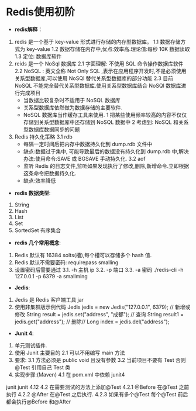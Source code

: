# Redis使用初阶
+ **redis解释**：
1. redis 是一个基于 key-value 形式进行存储的内存型数据库。
1.1  数据存储方式为 key-value 
1.2 数据存储在内存中,优点:效率高.理论值:每秒 10K 数据读取
1.3 定位: 数据库软件
2. reids 是一个 NoSql 数据库
2.1 字面理解: 不使用 SQL 命令操作数据库软件
2.2 NoSQL : 英文全称 Not Only SQL ,表示在应用程序开发时,不是必须使用关系型数据库,可以使用 NoSQl 替代关系型数据库的部分功能
2.3 目前 NoSQL 不能完全替代关系型数据库.使用关系型数据库结合 NoSQl 数据库进行完成项目
	- 当数据比较复杂时不适用于 NoSQL 数据库
	- 关系型数据库依然做为数据存储的主要软件.
	- NoSQL 数据库当作缓存工具来使用.
		1 把某些使用频率较高的内容不仅仅存储到关系型数据库中还存储到 NoSQL 数据中
		2 考虑到: NoSQL 和关系型数据库数据同步的问题
3. Redis 持久化策略
3.1 rdb
	- 每隔一定时间后把内存中数据持久化到 dump.rdb 文件中
	- 缺点:数据过于集中, 可能导致最后的数据没有持久化到 dump.rdb 中,解决办法:使用命令:SAVE 或 BGSAVE 手动持久化.
3.2 aof
	- 监听 Redis 的日志文件,监听如果发现执行了修改,删除,新增命令.立即根据这条命令把数据持久化.
	-  缺点:效率降低	
+ **redis 数据类型**:
1. String
2. Hash
3. List
4. Set
5. SortedSet 有序集合
+ **redis 几个常用概念**:
1. Redis 默认有 16384 solts(槽),每个槽可以存储多个 hash 值.
2. Redis 默认不需要密码: requirepass	smalling	
3. 设置密码后需要通过
3.1. -h 主机 ip
3.2. -p 端口
3.3. -a 密码
./redis-cli -h 127.0.0.1 -p 6379 -a smallming
+ **Jedis**:
1. Jedis 是 Redis 客户端工具 jar
2. 使用非集群版示例代码
	Jedis jedis = new Jedis("127.0.0.1", 6379);
	// 新增或修改
	 String result = jedis.set("address", "成都");
	// 查询
	 String result1 = jedis.get("address");
	// 删除// 
   Long index = jedis.del("address");
+ **Junit 4**:
1. 单元测试插件.
2. 使用 Junit 主要目的
2.1 可以不用编写 main 方法
3. 要求:
3.1 方法必须是 public void 且没有参数
3.2 当前项目不要有 Test 否则@Test 引用自己 Test 类
4. 实现步骤:(Maven)
4.1 在 pom.xml 中依赖 junit4
<dependency>
<groupId>junit</groupId>
<artifactId>junit</artifactId>
<version>4.12</version>
</dependency>
4.2 在需要测试的方法上添加@Test
4.2.1 @Before 在@Test 之前执行
4.2.2 @After 在@Test 之后执行.
4.2.3 如果有多个@Test 每个@Test 前后都会执行@Before 和@After
